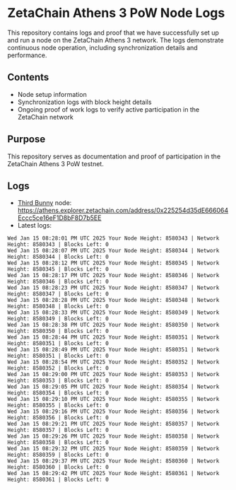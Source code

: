 # ZetaChain Athens 3 PoW Node Logs
This repository contains logs and proof that we have successfully set up and run a node on the ZetaChain Athens 3 network. The logs demonstrate continuous node operation, including synchronization details and performance.

## Contents
- Node setup information
- Synchronization logs with block height details
- Ongoing proof of work logs to verify active participation in the ZetaChain network

## Purpose
This repository serves as documentation and proof of participation in the ZetaChain Athens 3 PoW testnet.

## Logs

- [Third Bunny](https://thirdbunny.xyz/) node: https://athens.explorer.zetachain.com/address/0x225254d35dE666064Eccc5ce16eF1D8bF8D7b5EE
- Latest logs:
```
Wed Jan 15 08:28:01 PM UTC 2025 Your Node Height: 8580343 | Network Height: 8580343 | Blocks Left: 0
Wed Jan 15 08:28:07 PM UTC 2025 Your Node Height: 8580344 | Network Height: 8580344 | Blocks Left: 0
Wed Jan 15 08:28:12 PM UTC 2025 Your Node Height: 8580345 | Network Height: 8580345 | Blocks Left: 0
Wed Jan 15 08:28:17 PM UTC 2025 Your Node Height: 8580346 | Network Height: 8580346 | Blocks Left: 0
Wed Jan 15 08:28:23 PM UTC 2025 Your Node Height: 8580347 | Network Height: 8580347 | Blocks Left: 0
Wed Jan 15 08:28:28 PM UTC 2025 Your Node Height: 8580348 | Network Height: 8580348 | Blocks Left: 0
Wed Jan 15 08:28:33 PM UTC 2025 Your Node Height: 8580349 | Network Height: 8580349 | Blocks Left: 0
Wed Jan 15 08:28:38 PM UTC 2025 Your Node Height: 8580350 | Network Height: 8580350 | Blocks Left: 0
Wed Jan 15 08:28:44 PM UTC 2025 Your Node Height: 8580351 | Network Height: 8580351 | Blocks Left: 0
Wed Jan 15 08:28:49 PM UTC 2025 Your Node Height: 8580351 | Network Height: 8580351 | Blocks Left: 0
Wed Jan 15 08:28:54 PM UTC 2025 Your Node Height: 8580352 | Network Height: 8580352 | Blocks Left: 0
Wed Jan 15 08:29:00 PM UTC 2025 Your Node Height: 8580353 | Network Height: 8580353 | Blocks Left: 0
Wed Jan 15 08:29:05 PM UTC 2025 Your Node Height: 8580354 | Network Height: 8580354 | Blocks Left: 0
Wed Jan 15 08:29:10 PM UTC 2025 Your Node Height: 8580355 | Network Height: 8580355 | Blocks Left: 0
Wed Jan 15 08:29:16 PM UTC 2025 Your Node Height: 8580356 | Network Height: 8580356 | Blocks Left: 0
Wed Jan 15 08:29:21 PM UTC 2025 Your Node Height: 8580357 | Network Height: 8580357 | Blocks Left: 0
Wed Jan 15 08:29:26 PM UTC 2025 Your Node Height: 8580358 | Network Height: 8580358 | Blocks Left: 0
Wed Jan 15 08:29:32 PM UTC 2025 Your Node Height: 8580359 | Network Height: 8580359 | Blocks Left: 0
Wed Jan 15 08:29:37 PM UTC 2025 Your Node Height: 8580360 | Network Height: 8580360 | Blocks Left: 0
Wed Jan 15 08:29:42 PM UTC 2025 Your Node Height: 8580361 | Network Height: 8580361 | Blocks Left: 0
```
